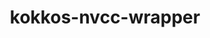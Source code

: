 ---
title: "kokkos-nvcc-wrapper"
layout: cache
categories: [package, v0.18.0]
meta: {"versions": ["3.2.00"], "compilers": ["gcc@=7.5.0"], "oss": ["ubuntu18.04"], "platforms": ["linux"], "targets": ["x86_64"], "stacks": ["e4s", "root"], "num_specs": 2, "num_specs_by_stack": {"root": 2, "e4s": 2}}
spec_details: [{"hash": "2ebkhwgxsjsd4dsap3i4yf7rjy5f7m6p", "compiler": "gcc@=7.5.0", "versions": ["3.2.00"], "os": "ubuntu18.04", "platform": "linux", "target": "x86_64", "variants": ["+mpi"], "stacks": ["root", "e4s"], "size": "-", "tarball": "https://binaries.spack.io/v0.18.0/build_cache/linux-ubuntu18.04-x86_64/gcc-7.5.0/kokkos-nvcc-wrapper-3.2.00/linux-ubuntu18.04-x86_64-gcc-7.5.0-kokkos-nvcc-wrapper-3.2.00-2ebkhwgxsjsd4dsap3i4yf7rjy5f7m6p.spack"}, {"hash": "h6vanvgama5vhjmmlpdlgz3etxniil6e", "compiler": "gcc@=7.5.0", "versions": ["3.2.00"], "os": "ubuntu18.04", "platform": "linux", "target": "x86_64", "variants": ["+mpi"], "stacks": ["root", "e4s"], "size": "-", "tarball": "https://binaries.spack.io/v0.18.0/build_cache/linux-ubuntu18.04-x86_64/gcc-7.5.0/kokkos-nvcc-wrapper-3.2.00/linux-ubuntu18.04-x86_64-gcc-7.5.0-kokkos-nvcc-wrapper-3.2.00-h6vanvgama5vhjmmlpdlgz3etxniil6e.spack"}]
---
